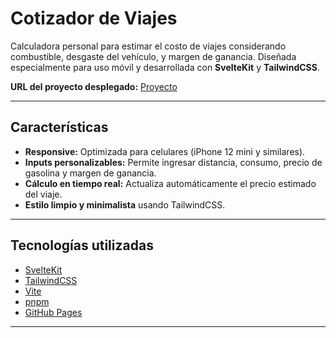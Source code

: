 # Cotizador de Viajes

Calculadora personal para estimar el costo de viajes considerando combustible, desgaste del vehículo, y margen de ganancia. Diseñada especialmente para uso móvil y desarrollada con **SvelteKit** y **TailwindCSS**.

**URL del proyecto desplegado:** [Proyecto](https://abrotello.github.io/Trip-calc/)

---

## Características

- **Responsive:** Optimizada para celulares (iPhone 12 mini y similares).
- **Inputs personalizables:** Permite ingresar distancia, consumo, precio de gasolina y margen de ganancia.
- **Cálculo en tiempo real:** Actualiza automáticamente el precio estimado del viaje.
- **Estilo limpio y minimalista** usando TailwindCSS.

---

## Tecnologías utilizadas

- [SvelteKit](https://kit.svelte.dev/)
- [TailwindCSS](https://tailwindcss.com/)
- [Vite](https://vitejs.dev/)
- [pnpm](https://pnpm.io/)
- [GitHub Pages](https://pages.github.com/)

---
